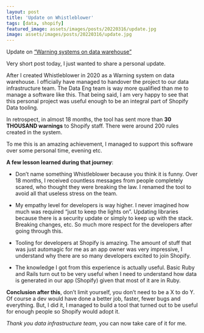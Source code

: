 ```yaml
---
layout: post
title: 'Update on Whistleblower'
tags: [data, shopify]
featured_image: assets/images/posts/20220316/update.jpg
image: assets/images/posts/20220316/update.jpg
---
```


Update on [“Warning systems on data warehouse”](warning-systems-on-data-warehouse)


<!--more-->

Very short post today, I just wanted to share a personal update.

After I created Whistleblower in 2020 as a Warning system on data warehouse. I officially have managed to handover the project to our data infrastructure team. The Data Eng team is way more qualified than me to manage a software like this. That being said, I am very happy to see that this personal project was useful enough to be an integral part of Shopify Data tooling. 

In retrospect, in almost 18 months, the tool has sent more than **30 THOUSAND warnings** to Shopify staff. There were around 200 rules created in the system. 

To me this is an amazing achievement, I managed to support this software over some personal time, evening etc. 

**A few lesson learned during that journey**:
- Don’t name something Whistleblower because you think it is funny. Over 18 months, I received countless messages from people completely scared, who thought they were breaking the law. I renamed the tool to avoid all that useless stress on the team.  

- My empathy level for developers is way higher. I never imagined how much was required “just to keep the lights on”. Updating libraries because there is a security update or simply to keep up with the stack. Breaking changes, etc. So much more respect for the developers after going through this.  

- Tooling for developers at Shopify is amazing. The amount of stuff that was just automagic for me as an app owner was very impressive, I understand why there are so many developers excited to join Shopify.  

- The knowledge I got from this experience is actually useful. Basic Ruby and Rails turn out to be very useful when I need to understand how data is generated in our app (Shopify) given that most of it are in Ruby.  


**Conclusion after this**, don’t limit yourself, you don’t need to be a X to do Y. Of course a dev would have done a better job, faster, fewer bugs and everything. But, I did it, I managed to build a tool that turned out to be useful for enough people so Shopify would adopt it. 

_Thank you data infrastructure team_, you can now take care of it for me. <br/><br/>
